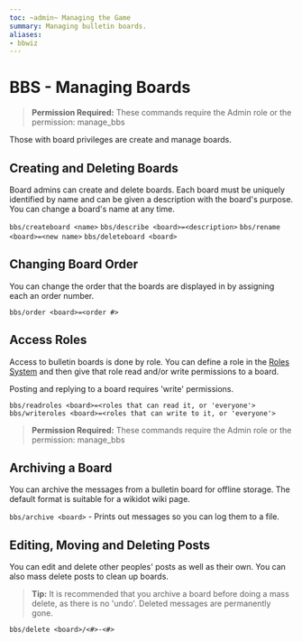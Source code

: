 ```yaml
---
toc: ~admin~ Managing the Game
summary: Managing bulletin boards.
aliases:
- bbwiz
---
```

# BBS - Managing Boards

> **Permission Required:** These commands require the Admin role or the permission: manage\_bbs

Those with board privileges are create and manage boards.

## Creating and Deleting Boards

Board admins can create and delete boards.  Each board must be uniquely identified by name and can be given a description with the board's purpose.  You can change a board's name at any time.

`bbs/createboard <name>`
`bbs/describe <board>=<description>`
`bbs/rename <board>=<new name>`
`bbs/deleteboard <board>`

## Changing Board Order

You can change the order that the boards are displayed in by assigning each an order number.

`bbs/order <board>=<order #>`

## Access Roles

Access to bulletin boards is done by role.  You can define a role in the [Roles System](/help/roles) and then give that role read and/or write permissions to a board.  

Posting and replying to a board requires 'write' permissions.

`bbs/readroles <board>=<roles that can read it, or 'everyone'>`
`bbs/writeroles <board>=<roles that can write to it, or 'everyone'>`
> **Permission Required:** These commands require the Admin role or the permission: manage\_bbs

## Archiving a Board

You can archive the messages from a bulletin board for offline storage.  The default format is suitable for a wikidot wiki page.

`bbs/archive <board>` - Prints out messages so you can log them to a file.

## Editing, Moving and Deleting Posts

You can edit and delete other peoples' posts as well as their own.  You can also mass delete posts to clean up boards.

> **Tip:** It is recommended that you archive a board before doing a mass delete, as there is no 'undo'.  Deleted messages are permanently gone.

`bbs/delete <board>/<#>-<#>`
